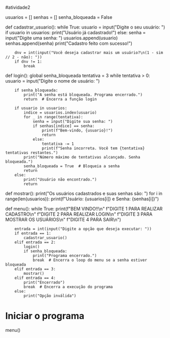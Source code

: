 #atividade2




usuarios = []
senhas = []
senha_bloqueada = False


def cadastrar_usuario():
    while True:
        usuario = input("Digite o seu usuário: ")
        if usuario in usuarios:
            print("Usuário já cadastrado!")
        else:
            senha = input("Digite uma senha: ")
            usuarios.append(usuario)
            senhas.append(senha)
            print("Cadastro feito com sucesso!")

        dnv = int(input("Você deseja cadastrar mais um usuário?\n(1 - sim // 2 - não): "))
        if dnv != 1:
            break


def login():
    global senha_bloqueada
    tentativa = 3
    while tentativa > 0:
        usuario = input("Digite o nome de usuário: ")

        if senha_bloqueada:
            print("A senha está bloqueada. Programa encerrado.")
            return  # Encerra a função login

        if usuario in usuarios:
            indice = usuarios.index(usuario)
            for _ in range(tentativa):
                senha = input("Digite sua senha: ")
                if senhas[indice] == senha:
                    print(f"Bem-vindo, {usuario}!")
                    return
                else:
                    tentativa -= 1
                    print(f"Senha incorreta. Você tem {tentativa} tentativas restantes.")
            print("Número máximo de tentativas alcançado. Senha bloqueada.")
            senha_bloqueada = True  # Bloqueia a senha
            return
        else:
            print("Usuário não encontrado.")
            return


def mostrar():
    print("Os usuários cadastrados e suas senhas são: ")
    for i in range(len(usuarios)):
        print(f"Usuário: {usuarios[i]} e Senha: {senhas[i]}")


def menu():
    while True:
        print(f"BEM VINDO!!\n"
              f"DIGITE 1 PARA REALIZAR CADASTRO\n"
              f"DIGITE 2 PARA REALIZAR LOGIN\n"
              f"DIGITE 3 PARA MOSTRAR OS USUÁRIOS\n"
              f"DIGITE 4 PARA SAIR\n")

        entrada = int(input("Digite a opção que deseja executar: "))
        if entrada == 1:
            cadastrar_usuario()
        elif entrada == 2:
            login()
            if senha_bloqueada:
                print("Programa encerrado.")
                break  # Encerra o loop do menu se a senha estiver bloqueada
        elif entrada == 3:
            mostrar()
        elif entrada == 4:
            print("Encerrado")
            break  # Encerra a execução do programa
        else:
            print("Opção inválida")


# Iniciar o programa
menu()

